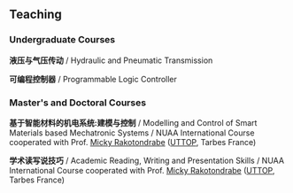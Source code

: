 ## Teaching

### Undergraduate Courses
**液压与气压传动** / Hydraulic and Pneumatic Transmission

**可编程控制器** / Programmable Logic Controller

### Master's and Doctoral Courses

**基于智能材料的机电系统:建模与控制** / Modelling and Control of Smart Materials based Mechatronic Systems / NUAA International Course cooperated with Prof. [Micky Rakotondrabe](http://m.rakoton.net/) ([UTTOP](https://www.uttop.fr/en/index.html), Tarbes France)

**学术读写说技巧** / Academic Reading, Writing and Presentation Skills / NUAA International Course cooperated with Prof. [Micky Rakotondrabe](http://m.rakoton.net/) ([UTTOP](https://www.uttop.fr/en/index.html), Tarbes France)
